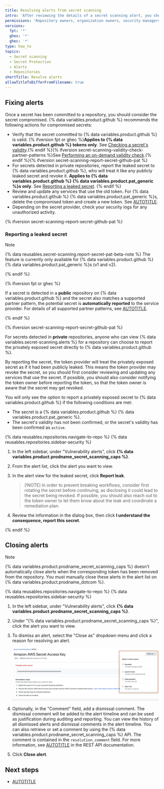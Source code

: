 ```yaml
---
title: Resolving alerts from secret scanning
intro: 'After reviewing the details of a secret scanning alert, you should fix and then close the alert.'
permissions: 'Repository owners, organization owners, security managers, commit authors, and users with the **admin** role'
versions:
  fpt: '*'
  ghes: '*'
  ghec: '*'
type: how_to
topics:
  - Secret scanning
  - Secret Protection
  - Alerts
  - Repositories
shortTitle: Resolve alerts
allowTitleToDifferFromFilename: true
---
```


## Fixing alerts

Once a secret has been committed to a repository, you should consider the secret compromised. {% data variables.product.github %} recommends the following actions for compromised secrets:

* Verify that the secret committed to {% data variables.product.github %} is valid. {% ifversion fpt or ghec %}**Applies to {% data variables.product.github %} tokens only**. See [Checking a secret's validity](/code-security/secret-scanning/managing-alerts-from-secret-scanning/evaluating-alerts#checking-a-secrets-validity).{% endif %}{% ifversion secret-scanning-validity-check-partner-patterns %}See [Performing an on-demand validity check](/code-security/secret-scanning/managing-alerts-from-secret-scanning/evaluating-alerts#performing-an-on-demand-validity-check).{% endif %}{% ifversion secret-scanning-report-secret-github-pat %}
* For secrets detected in private repositories, report the leaked secret to {% data variables.product.github %}, who will treat it like any publicly leaked secret and revoke it. **Applies to {% data variables.product.github %} {% data variables.product.pat_generic %}s only**. See [Reporting a leaked secret](#reporting-a-leaked-secret). {% endif %}
* Review and update any services that use the old token. For {% data variables.product.github %} {% data variables.product.pat_generic %}s, delete the compromised token and create a new token. See [AUTOTITLE](/authentication/keeping-your-account-and-data-secure/creating-a-personal-access-token).
* Depending on the secret provider, check your security logs for any unauthorized activity.

{% ifversion secret-scanning-report-secret-github-pat %}

### Reporting a leaked secret

> [!NOTE]
> {% data reusables.secret-scanning.report-secret-pat-beta-note %} The feature is currently only available for {% data variables.product.github %} {% data variables.product.pat_generic %}s (v1 and v2).

{% endif %}

{% ifversion fpt or ghec %}

If a secret is detected in a **public** repository on {% data variables.product.github %} and the secret also matches a supported partner pattern, the potential secret is **automatically reported** to the service provider. For details of all supported partner patterns, see [AUTOTITLE](/code-security/secret-scanning/introduction/supported-secret-scanning-patterns#supported-secrets).

{% endif %}

{% ifversion secret-scanning-report-secret-github-pat %}

For secrets detected in **private** repositories, anyone who can view {% data variables.secret-scanning.alerts %} for a repository can choose to report the privately exposed secret directly to {% data variables.product.github %}.

By reporting the secret, the token provider will treat the privately exposed secret as if it had been publicly leaked. This means the token provider may revoke the secret, so you should first consider reviewing and updating any services that use the secret. If possible, you should also consider notifying the token owner before reporting the token, so that the token owner is aware that the secret may get revoked.

You will only see the option to report a privately exposed secret to {% data variables.product.github %} if the following conditions are met:

* The secret is a {% data variables.product.github %} {% data variables.product.pat_generic %}.
* The secret's validity has not been confirmed, or the secret's validity has been confirmed as `active`.

{% data reusables.repositories.navigate-to-repo %}
{% data reusables.repositories.sidebar-security %}
1. In the left sidebar, under "Vulnerability alerts", click **{% data variables.product.prodname_secret_scanning_caps %}**.
1. From the alert list, click the alert you want to view.
1. In the alert view for the leaked secret, click **Report leak**.

   > [!NOTE] In order to prevent breaking workflows, consider first rotating the secret before continuing, as disclosing it could lead to the secret being revoked. If possible, you should also reach out to the token owner to let them know about the leak and coordinate a remediation plan.

1. Review the information in the dialog box, then click **I understand the consequence, report this secret**.

{% endif %}

## Closing alerts

> [!NOTE]
>{% data variables.product.prodname_secret_scanning_caps %} doesn't automatically close alerts when the corresponding token has been removed from the repository. You must manually close these alerts in the alert list on {% data variables.product.prodname_dotcom %}.

{% data reusables.repositories.navigate-to-repo %}
{% data reusables.repositories.sidebar-security %}
1. In the left sidebar, under "Vulnerability alerts", click **{% data variables.product.prodname_secret_scanning_caps %}**.
1. Under "{% data variables.product.prodname_secret_scanning_caps %}", click the alert you want to view.
1. To dismiss an alert, select the "Close as" dropdown menu and click a reason for resolving an alert.

   ![Screenshot of a {% data variables.product.prodname_secret_scanning %} alert. A dropdown menu, titled "Close as", is expanded and highlighted in a dark orange outline.](/assets/images/help/repository/secret-scanning-dismiss-alert-web-ui-link-partner-documentation.png)

1. Optionally, in the "Comment" field, add a dismissal comment. The dismissal comment will be added to the alert timeline and can be used as justification during auditing and reporting. You can view the history of all dismissed alerts and dismissal comments in the alert timeline. You can also retrieve or set a comment by using the {% data variables.product.prodname_secret_scanning_caps %} API. The comment is contained in the `resolution_comment` field. For more information, see [AUTOTITLE](/rest/secret-scanning#update-a-secret-scanning-alert) in the REST API documentation.
1. Click **Close alert**.

## Next steps

* [AUTOTITLE](/code-security/secret-scanning/managing-alerts-from-secret-scanning/monitoring-alerts)
